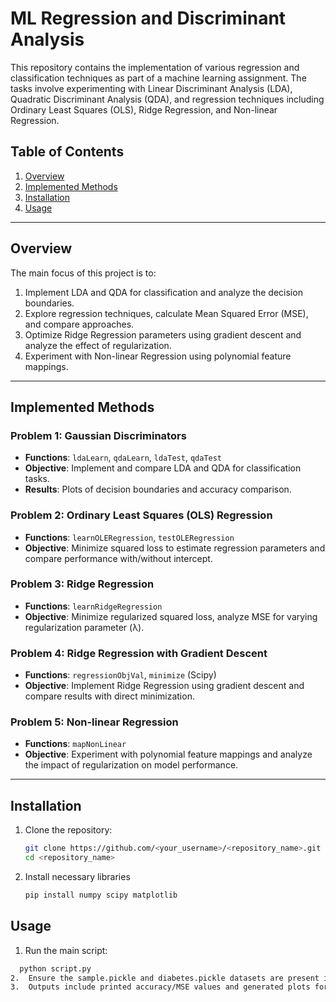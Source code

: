 # ML Regression and Discriminant Analysis

This repository contains the implementation of various regression and classification techniques as part of a machine learning assignment. The tasks involve experimenting with Linear Discriminant Analysis (LDA), Quadratic Discriminant Analysis (QDA), and regression techniques including Ordinary Least Squares (OLS), Ridge Regression, and Non-linear Regression. 

## Table of Contents
1. [Overview](#overview)
2. [Implemented Methods](#implemented-methods)
3. [Installation](#installation)
4. [Usage](#usage)



---

## Overview
The main focus of this project is to:
1. Implement LDA and QDA for classification and analyze the decision boundaries.
2. Explore regression techniques, calculate Mean Squared Error (MSE), and compare approaches.
3. Optimize Ridge Regression parameters using gradient descent and analyze the effect of regularization.
4. Experiment with Non-linear Regression using polynomial feature mappings.

---

## Implemented Methods
### Problem 1: Gaussian Discriminators
- **Functions**: `ldaLearn`, `qdaLearn`, `ldaTest`, `qdaTest`
- **Objective**: Implement and compare LDA and QDA for classification tasks.
- **Results**: Plots of decision boundaries and accuracy comparison.

### Problem 2: Ordinary Least Squares (OLS) Regression
- **Functions**: `learnOLERegression`, `testOLERegression`
- **Objective**: Minimize squared loss to estimate regression parameters and compare performance with/without intercept.

### Problem 3: Ridge Regression
- **Functions**: `learnRidgeRegression`
- **Objective**: Minimize regularized squared loss, analyze MSE for varying regularization parameter (λ).

### Problem 4: Ridge Regression with Gradient Descent
- **Functions**: `regressionObjVal`, `minimize` (Scipy)
- **Objective**: Implement Ridge Regression using gradient descent and compare results with direct minimization.

### Problem 5: Non-linear Regression
- **Functions**: `mapNonLinear`
- **Objective**: Experiment with polynomial feature mappings and analyze the impact of regularization on model performance.


---

## Installation
1. Clone the repository:
   ```bash
   git clone https://github.com/<your_username>/<repository_name>.git
   cd <repository_name>
2. Install necessary libraries
    ```bash
   pip install numpy scipy matplotlib

## Usage
1.	Run the main script:
 ```bash
   python script.py
2.	Ensure the sample.pickle and diabetes.pickle datasets are present in the working directory.
3.	Outputs include printed accuracy/MSE values and generated plots for decision boundaries and error trends.
